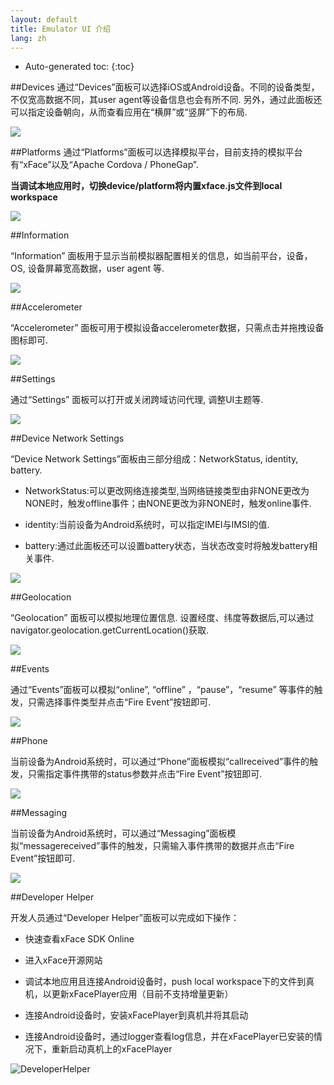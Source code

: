 ```yaml
---
layout: default
title: Emulator UI 介绍
lang: zh
---
```


* Auto-generated toc:
{:toc}

##Devices
通过“Devices”面板可以选择iOS或Android设备。不同的设备类型，不仅宽高数据不同，其user agent等设备信息也会有所不同. 另外，通过此面板还可以指定设备朝向，从而查看应用在“横屏”或“竖屏”下的布局.

![](img/emulatorDevices.png)

##Platforms
 通过“Platforms”面板可以选择模拟平台，目前支持的模拟平台有“xFace”以及“Apache Cordova / PhoneGap”.
 
 **当调试本地应用时，切换device/platform将内置xface.js文件到local workspace**
 
![](img/emulatorPlatform.png)

##Information


 “Information” 面板用于显示当前模拟器配置相关的信息，如当前平台，设备，OS, 设备屏幕宽高数据，user agent 等.
 
![](img/emulatorInformation.png)

##Accelerometer

 “Accelerometer” 面板可用于模拟设备accelerometer数据，只需点击并拖拽设备图标即可.
 
![](img/emulatorAccelerometer.png)

##Settings

 通过“Settings” 面板可以打开或关闭跨域访问代理, 调整UI主题等.
 
![](img/emulatorSettings.png)

##Device Network Settings

   “Device Network Settings”面板由三部分组成：NetworkStatus, identity, battery.

   * NetworkStatus:可以更改网络连接类型,当网络链接类型由非NONE更改为NONE时，触发offline事件；由NONE更改为非NONE时，触发online事件.

   * identity:当前设备为Android系统时，可以指定IMEI与IMSI的值.

   * battery:通过此面板还可以设置battery状态，当状态改变时将触发battery相关事件.
   
![](img/emulatorNetworkSettings.png)

##Geolocation

 “Geolocation” 面板可以模拟地理位置信息.
设置经度、纬度等数据后,可以通过navigator.geolocation.getCurrentLocation()获取.

![](img/emulatorGeolocation.png)

##Events

  通过“Events”面板可以模拟“online”, “offline” ，“pause”，“resume” 等事件的触发，只需选择事件类型并点击“Fire Event”按钮即可.
    
![](img/emulatorEvents.png)


##Phone

 当前设备为Android系统时，可以通过“Phone”面板模拟“callreceived”事件的触发，只需指定事件携带的status参数并点击“Fire Event”按钮即可.
 
![](img/emulatorPhone.png)

##Messaging

 当前设备为Android系统时，可以通过“Messaging”面板模拟“messagereceived”事件的触发，只需输入事件携带的数据并点击“Fire Event”按钮即可.
 
![](img/emulatorMessaging.png)

##Developer Helper

开发人员通过“Developer Helper”面板可以完成如下操作：

   * 快速查看xFace SDK Online
   * 进入xFace开源网站
   
   * 调试本地应用且连接Android设备时，push local workspace下的文件到真机，以更新xFacePlayer应用（目前不支持增量更新）
   * 连接Android设备时，安装xFacePlayer到真机并将其启动
   
   * 连接Android设备时，通过logger查看log信息，并在xFacePlayer已安装的情况下，重新启动真机上的xFacePlayer

![DeveloperHelper](img/emulatorDeveloperHelper.png)

